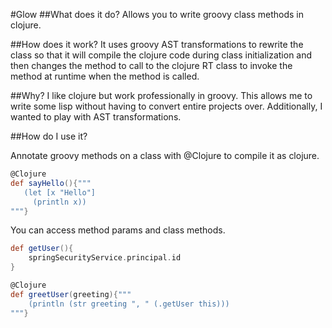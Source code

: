 #Glow
##What does it do?
Allows you to write groovy class methods in clojure.

##How does it work?
It uses groovy AST transformations to rewrite the class so that it will compile the clojure code during class 
initialization and then changes the method to call to the clojure RT class to invoke the method at runtime when 
the method is called.

##Why?
I like clojure but work professionally in groovy. This allows me to write some lisp without having to convert entire 
projects over. Additionally, I wanted to play with AST transformations.

##How do I use it?

Annotate groovy methods on a class with @Clojure to compile it as clojure.

```groovy
@Clojure
def sayHello(){"""
   (let [x "Hello"]
     (println x))
"""}
```

You can access method params and class methods.

```groovy
def getUser(){
    springSecurityService.principal.id
}

@Clojure
def greetUser(greeting){"""
    (println (str greeting ", " (.getUser this)))
"""}
```
